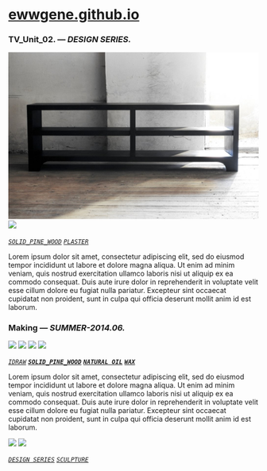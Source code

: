 
# [ewwgene.github.io](https://ewwgene.github.io/)
### TV_Unit_02. — _DESIGN SERIES._
[![TV_Unit_02](/100.jpg)](https://ewwgene.github.io/TV_Unit_02/Carousel)<a id="101" href="https://ewwgene.github.io/TV_Unit_02/Carousel/#101"><img src="https://ewwgene.github.io/TV_Unit_02/101.jpg" height="66"></a> <a id="text">&#160;</a>

[_`SOLID_PINE_WOOD`_](https://ewwgene.github.io) [_`PLASTER`_](https://ewwgene.github.io) 

Lorem ipsum dolor sit amet, consectetur adipiscing elit, sed do eiusmod tempor incididunt ut labore et dolore magna aliqua. Ut enim ad minim veniam, quis nostrud exercitation ullamco laboris nisi ut aliquip ex ea commodo consequat. Duis aute irure dolor in reprehenderit in voluptate velit esse cillum dolore eu fugiat nulla pariatur. Excepteur sint occaecat cupidatat non proident, sunt in culpa qui officia deserunt mollit anim id est laborum.

### Making — _SUMMER-2014.06._
<a id="200m" href="https://ewwgene.github.io/TV_Unit_02/Carousel/#200m"><img src="https://ewwgene.github.io/TV_Unit_02/Making/200.jpg" height="66"></a> <a id="201m" href="https://ewwgene.github.io/TV_Unit_02/Carousel/#201m"><img src="https://ewwgene.github.io/TV_Unit_02/Making/201.jpg" height="66"></a> <a id="202m" href="https://ewwgene.github.io/TV_Unit_02/Carousel/#202m"><img src="https://ewwgene.github.io/TV_Unit_02/Making/202.jpg" height="66"></a> <a id="203m" href="https://ewwgene.github.io/TV_Unit_02/Carousel/#203m"><img src="https://ewwgene.github.io/TV_Unit_02/Making/203.jpg" height="66"></a>  

[_`IDRAW`_](https://ewwgene.github.io)  [_**`SOLID_PINE_WOOD`**_](https://ewwgene.github.io) [_**`NATURAL OIL`**_](https://ewwgene.github.io) [_**`WAX`**_](https://ewwgene.github.io) 

Lorem ipsum dolor sit amet, consectetur adipiscing elit, sed do eiusmod tempor incididunt ut labore et dolore magna aliqua. Ut enim ad minim veniam, quis nostrud exercitation ullamco laboris nisi ut aliquip ex ea commodo consequat. Duis aute irure dolor in reprehenderit in voluptate velit esse cillum dolore eu fugiat nulla pariatur. Excepteur sint occaecat cupidatat non proident, sunt in culpa qui officia deserunt mollit anim id est laborum.

<a id="300" href="https://ewwgene.github.io/TV_Unit_02/Carousel/#300"><img src="https://ewwgene.github.io/TV_Unit_02/300.jpg" height="66"></a> <a id="301" href="https://ewwgene.github.io/TV_Unit_02/Carousel/#301"><img src="https://ewwgene.github.io/TV_Unit_02/301.jpg" height="66"></a> 

[_`DESIGN SERIES`_](https://ewwgene.github.io) [_`SCULPTURE`_](https://ewwgene.github.io) 
